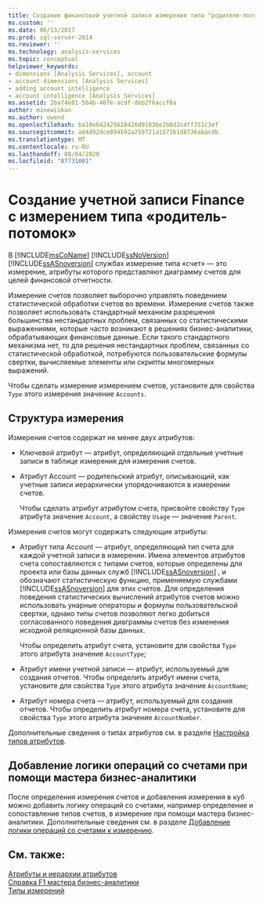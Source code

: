 ```yaml
---
title: Создание финансовой учетной записи измерения типа "родители-потомки" | Документация Майкрософт
ms.custom: ''
ms.date: 06/13/2017
ms.prod: sql-server-2014
ms.reviewer: ''
ms.technology: analysis-services
ms.topic: conceptual
helpviewer_keywords:
- dimensions [Analysis Services], account
- account dimensions [Analysis Services]
- adding account intelligence
- account intelligence [Analysis Services]
ms.assetid: 2ba74e81-5b4b-407e-acdf-deb2f6accf0a
author: minewiskan
ms.author: owend
ms.openlocfilehash: ba10e642425628426d9183be2b8d2c4ff751c3ef
ms.sourcegitcommit: ad4d92dce894592a259721a1571b1d8736abacdb
ms.translationtype: MT
ms.contentlocale: ru-RU
ms.lasthandoff: 08/04/2020
ms.locfileid: "87731001"
---
```

# <a name="create-a-finance-account-of-parent-child-type-dimension"></a>Создание учетной записи Finance с измерением типа «родитель-потомок»
  В [!INCLUDE[msCoName](../../includes/msconame-md.md)] [!INCLUDE[ssNoVersion](../../includes/ssnoversion-md.md)] [!INCLUDE[ssASnoversion](../../includes/ssasnoversion-md.md)] службах измерение типа «счет» — это измерение, атрибуты которого представляют диаграмму счетов для целей финансовой отчетности.  
  
 Измерение счетов позволяет выборочно управлять поведением статистической обработки счетов во времени. Измерение счетов также позволяет использовать стандартный механизм разрешения большинства нестандартных проблем, связанных со статистическими выражениями, которые часто возникают в решениях бизнес-аналитики, обрабатывающих финансовые данные. Если такого стандартного механизма нет, то для решения нестандартных проблем, связанных со статистической обработкой, потребуются пользовательские формулы свертки, вычисляемые элементы или скрипты многомерных выражений.  
  
 Чтобы сделать измерение измерением счетов, установите для свойства `Type` этого измерения значение `Accounts`.  
  
## <a name="dimension-structure"></a>Структура измерения  
 Измерения счетов содержат не менее двух атрибутов:  
  
-   Ключевой атрибут — атрибут, определяющий отдельные учетные записи в таблице измерения для измерения счетов.  
  
-   Атрибут Account — родительский атрибут, описывающий, как учетные записи иерархически упорядочиваются в измерении счетов.  
  
     Чтобы сделать атрибут атрибутом счета, присвойте свойству `Type` атрибута значение `Account`, а свойству `Usage` — значение `Parent`.  
  
 Измерения счетов могут содержать следующие атрибуты:  
  
-   Атрибут типа Account — атрибут, определяющий тип счета для каждой учетной записи в измерении. Имена элементов атрибутов счета сопоставляются с типами счетов, которые определены для проекта или базы данных служб [!INCLUDE[ssASnoversion](../../includes/ssasnoversion-md.md)] , и обозначают статистическую функцию, применяемую службами [!INCLUDE[ssASnoversion](../../includes/ssasnoversion-md.md)] для этих счетов. Для определения поведения статистических вычислений атрибутов счетов можно использовать унарные операторы и формулы пользовательской свертки, однако типы счетов позволяют легко добиться согласованного поведения диаграммы счетов без изменения исходной реляционной базы данных.  
  
     Чтобы определить атрибут счета, установите для свойства `Type` этого атрибута значение `AccountType`;  
  
-   Атрибут имени учетной записи — атрибут, используемый для создания отчетов. Чтобы определить атрибут имени счета, установите для свойства `Type` этого атрибута значение `AccountName`;  
  
-   Атрибут номера счета — атрибут, используемый для создания отчетов. Чтобы определить атрибут номера счета, установите для свойства `Type` этого атрибута значение `AccountNumber`.  
  
 Дополнительные сведения о типах атрибутов см. в разделе [Настройка типов атрибутов](attribute-properties-configure-attribute-types.md).  
  
## <a name="adding-account-intelligence-with-the-business-intelligence-wizard"></a>Добавление логики операций со счетами при помощи мастера бизнес-аналитики  
 После определения измерения счетов и добавления измерения в куб можно добавить логику операций со счетами, например определение и сопоставление типов счетов, в измерение при помощи мастера бизнес-аналитики. Дополнительные сведения см. в разделе [Добавление логики операций со счетами к измерению](bi-wizard-add-account-intelligence-to-a-dimension.md).  
  
## <a name="see-also"></a>См. также:  
 [Атрибуты и иерархии атрибутов](../multidimensional-models-olap-logical-dimension-objects/attributes-and-attribute-hierarchies.md)   
 [Справка F1 мастера бизнес-аналитики](../business-intelligence-wizard-f1-help.md)   
 [Типы измерений](../multidimensional-models-olap-logical-dimension-objects/database-dimension-properties-types.md)  
  
  
